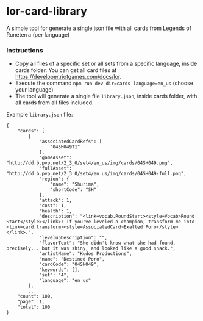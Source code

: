 # lor-card-library
A simple tool for generate a single json file with all cards from Legends of Runeterra (per language)

### Instructions

- Copy all files of a specific set or all sets from a specific language, inside cards folder. You can get all card files at https://developer.riotgames.com/docs/lor.
- Execute the command `npm run dev dir=cards language=en_us` (choose your language)
- The tool will generate a single file `library.json`, inside cards folder, with all cards from all files included. 

Example `library.json` file:
```
{
    "cards": [
        {
            "associatedCardRefs": [
                "04SH049T1"
            ],
            "gameAsset": "http://dd.b.pvp.net/2_3_0/set4/en_us/img/cards/04SH049.png",
            "fullAsset": "http://dd.b.pvp.net/2_3_0/set4/en_us/img/cards/04SH049-full.png",
            "region": {
                "name": "Shurima",
                "shortCode": "SH"
            },
            "attack": 1,
            "cost": 1,
            "health": 1,
            "description": "<link=vocab.RoundStart><style=Vocab>Round Start</style></link>: If you've leveled a champion, transform me into <link=card.transform><style=AssociatedCard>Exalted Poro</style></link>.",
            "levelupDescription": "",
            "flavorText": "She didn't know what she had found, precisely... but it was shiny, and looked like a good snack.",
            "artistName": "Kudos Productions",
            "name": "Destined Poro",
            "cardCode": "04SH049",
            "keywords": [],
            "set": "4",
            "language": "en_us"
        },
        ...
    "count": 100,
    "page": 1,
    "total": 100
}
```